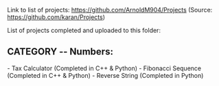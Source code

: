 Link to list of projects: https://github.com/ArnoldM904/Projects (Source: https://github.com/karan/Projects)

List of projects completed and uploaded to this folder:


<h2>CATEGORY -- Numbers:</h2>
- Tax Calculator (Completed in C++ & Python)
- Fibonacci Sequence (Completed in C++ & Python)
- Reverse String (Completed in Python)
